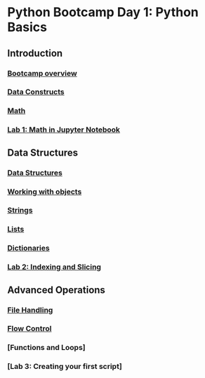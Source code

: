 # Python Bootcamp Day 1: Python Basics

## Introduction
### [Bootcamp overview](Python%20Bootcamp-%20Intro.ipynb)
### [Data Constructs](Python%20Bootcamp%20-%20Data%20Constructs.ipynb)
### [Math](Python%20Bootcamp-%20Math.ipynb)
### [Lab 1: Math in Jupyter Notebook](Lab1-%20Math.ipynb)

## Data Structures
### [Data Structures](Python%20Bootcamp-%20Data%20Structures.ipynb)
### [Working with objects](Python%20Bootcamp-%20Working%20with%20objects.ipynb)
### [Strings](Python%20Bootcamp-%20Strings.ipynb)
### [Lists](Python%20Bootcamp-%20Lists.ipynb)
### [Dictionaries](Python%20Bootcamp-%20Dictionaries.ipynb)
### [Lab 2: Indexing and Slicing](Lab2-%20Indexing%20and%20Slicing.ipynb)

## Advanced Operations
### [File Handling](File%20Handling.ipynb)
### [Flow Control](Flow%20Control.ipynb)
### [Functions and Loops]
### [Lab 3: Creating your first script]
